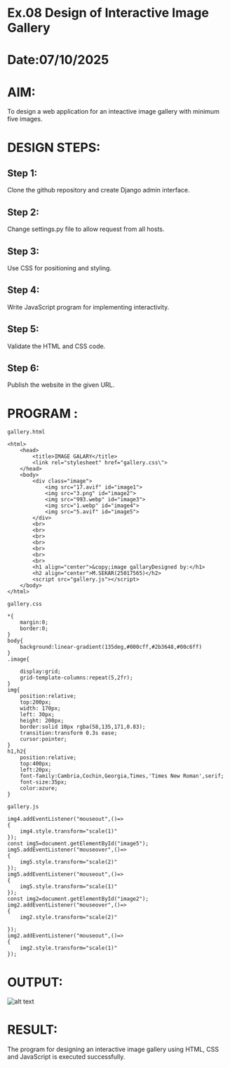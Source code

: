 # Ex.08 Design of Interactive Image Gallery
# Date:07/10/2025
# AIM:
To design a web application for an inteactive image gallery with minimum five images.

# DESIGN STEPS:
## Step 1:
Clone the github repository and create Django admin interface.

## Step 2:
Change settings.py file to allow request from all hosts.

## Step 3:
Use CSS for positioning and styling.

## Step 4:
Write JavaScript program for implementing interactivity.

## Step 5:
Validate the HTML and CSS code.

## Step 6:
Publish the website in the given URL.

# PROGRAM :
```
gallery.html

<html>
    <head>
        <title>IMAGE GALARY</title>
        <link rel="stylesheet" href="gallery.css\">
    </head>
    <body>
        <div class="image">
            <img src="17.avif" id="image1">
            <img src="3.png" id="image2">
            <img src="993.webp" id="image3">
            <img src="1.webp" id="image4">
            <img src="5.avif" id="image5">
        </div>
        <br>
        <br>
        <br>
        <br>
        <br>
        <br>
        <br>
        <h1 align="center">&copy;image gallaryDesigned by:</h1>
        <h2 align="center">M.SEKAR(25017565)</h2>
        <script src="gallery.js"></script>
    </body>
</html>

gallery.css

*{
    margin:0;
    border:0;
}
body{
    background:linear-gradient(135deg,#000cff,#2b3648,#00c6ff)
}
.image{

    display:grid;
    grid-template-columns:repeat(5,2fr);
}
img{
    position:relative;
    top:200px;
    width: 170px;
    left: 30px;
    height: 200px;
    border:solid 10px rgba(58,135,171,0.83);
    transition:transform 0.3s ease;
    cursor:pointer;   
}
h1,h2{
    position:relative;
    top:400px;
    left:20px;
    font-family:Cambria,Cochin,Georgia,Times,'Times New Roman',serif;
    font-size:35px;
    color:azure;
}

gallery.js

img4.addEventListener("mouseout",()=>
{
    img4.style.transform="scale(1)"
});
const img5=document.getElementById("image5");
img5.addEventListener("mouseover",()=>
{
    img5.style.transform="scale(2)"
});
img5.addEventListener("mouseout",()=>
{
    img5.style.transform="scale(1)"
});
const img2=document.getElementById("image2");
img2.addEventListener("mouseover",()=>
{
    img2.style.transform="scale(2)"

});
img2.addEventListener("mouseout",()=>
{
    img2.style.transform="scale(1)"
});

```

# OUTPUT:

![alt text](<../Screenshot 2025-10-07 231922.png>)

# RESULT:
The program for designing an interactive image gallery using HTML, CSS and JavaScript is executed successfully.
